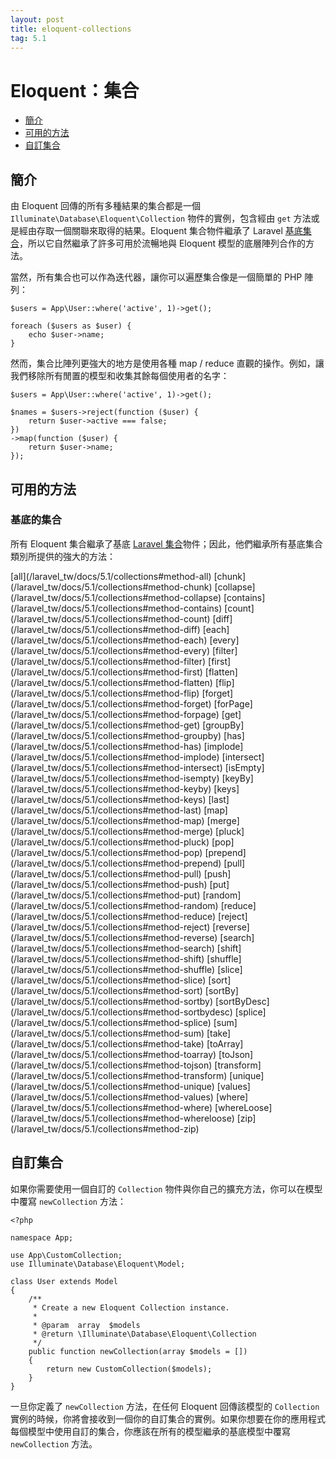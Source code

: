 ```yaml
---
layout: post
title: eloquent-collections
tag: 5.1
---
```

# Eloquent：集合

- [簡介](#introduction)
- [可用的方法](#available-methods)
- [自訂集合](#custom-collections)

<a name="introduction"></a>
## 簡介

由 Eloquent 回傳的所有多種結果的集合都是一個 `Illuminate\Database\Eloquent\Collection` 物件的實例，包含經由 `get` 方法或是經由存取一個關聯來取得的結果。Eloquent 集合物件繼承了 Laravel [基底集合](/laravel_tw/docs/5.1/collections)，所以它自然繼承了許多可用於流暢地與 Eloquent 模型的底層陣列合作的方法。

當然，所有集合也可以作為迭代器，讓你可以遍歷集合像是一個簡單的 PHP 陣列：

    $users = App\User::where('active', 1)->get();

    foreach ($users as $user) {
        echo $user->name;
    }

然而，集合比陣列更強大的地方是使用各種 map / reduce 直觀的操作。例如，讓我們移除所有閒置的模型和收集其餘每個使用者的名字：

    $users = App\User::where('active', 1)->get();

    $names = $users->reject(function ($user) {
        return $user->active === false;
    })
    ->map(function ($user) {
        return $user->name;
    });

<a name="available-methods"></a>
## 可用的方法

### 基底的集合

所有 Eloquent 集合繼承了基底 [Laravel 集合](/laravel_tw/docs/5.1/collections)物件；因此，他們繼承所有基底集合類別所提供的強大的方法：

<style>
    #collection-method-list > p {
        column-count: 3; -moz-column-count: 3; -webkit-column-count: 3;
        column-gap: 2em; -moz-column-gap: 2em; -webkit-column-gap: 2em;
    }

    #collection-method-list a {
        display: block;
    }
</style>

<div id="collection-method-list" markdown="1">
[all](/laravel_tw/docs/5.1/collections#method-all)
[chunk](/laravel_tw/docs/5.1/collections#method-chunk)
[collapse](/laravel_tw/docs/5.1/collections#method-collapse)
[contains](/laravel_tw/docs/5.1/collections#method-contains)
[count](/laravel_tw/docs/5.1/collections#method-count)
[diff](/laravel_tw/docs/5.1/collections#method-diff)
[each](/laravel_tw/docs/5.1/collections#method-each)
[every](/laravel_tw/docs/5.1/collections#method-every)
[filter](/laravel_tw/docs/5.1/collections#method-filter)
[first](/laravel_tw/docs/5.1/collections#method-first)
[flatten](/laravel_tw/docs/5.1/collections#method-flatten)
[flip](/laravel_tw/docs/5.1/collections#method-flip)
[forget](/laravel_tw/docs/5.1/collections#method-forget)
[forPage](/laravel_tw/docs/5.1/collections#method-forpage)
[get](/laravel_tw/docs/5.1/collections#method-get)
[groupBy](/laravel_tw/docs/5.1/collections#method-groupby)
[has](/laravel_tw/docs/5.1/collections#method-has)
[implode](/laravel_tw/docs/5.1/collections#method-implode)
[intersect](/laravel_tw/docs/5.1/collections#method-intersect)
[isEmpty](/laravel_tw/docs/5.1/collections#method-isempty)
[keyBy](/laravel_tw/docs/5.1/collections#method-keyby)
[keys](/laravel_tw/docs/5.1/collections#method-keys)
[last](/laravel_tw/docs/5.1/collections#method-last)
[map](/laravel_tw/docs/5.1/collections#method-map)
[merge](/laravel_tw/docs/5.1/collections#method-merge)
[pluck](/laravel_tw/docs/5.1/collections#method-pluck)
[pop](/laravel_tw/docs/5.1/collections#method-pop)
[prepend](/laravel_tw/docs/5.1/collections#method-prepend)
[pull](/laravel_tw/docs/5.1/collections#method-pull)
[push](/laravel_tw/docs/5.1/collections#method-push)
[put](/laravel_tw/docs/5.1/collections#method-put)
[random](/laravel_tw/docs/5.1/collections#method-random)
[reduce](/laravel_tw/docs/5.1/collections#method-reduce)
[reject](/laravel_tw/docs/5.1/collections#method-reject)
[reverse](/laravel_tw/docs/5.1/collections#method-reverse)
[search](/laravel_tw/docs/5.1/collections#method-search)
[shift](/laravel_tw/docs/5.1/collections#method-shift)
[shuffle](/laravel_tw/docs/5.1/collections#method-shuffle)
[slice](/laravel_tw/docs/5.1/collections#method-slice)
[sort](/laravel_tw/docs/5.1/collections#method-sort)
[sortBy](/laravel_tw/docs/5.1/collections#method-sortby)
[sortByDesc](/laravel_tw/docs/5.1/collections#method-sortbydesc)
[splice](/laravel_tw/docs/5.1/collections#method-splice)
[sum](/laravel_tw/docs/5.1/collections#method-sum)
[take](/laravel_tw/docs/5.1/collections#method-take)
[toArray](/laravel_tw/docs/5.1/collections#method-toarray)
[toJson](/laravel_tw/docs/5.1/collections#method-tojson)
[transform](/laravel_tw/docs/5.1/collections#method-transform)
[unique](/laravel_tw/docs/5.1/collections#method-unique)
[values](/laravel_tw/docs/5.1/collections#method-values)
[where](/laravel_tw/docs/5.1/collections#method-where)
[whereLoose](/laravel_tw/docs/5.1/collections#method-whereloose)
[zip](/laravel_tw/docs/5.1/collections#method-zip)
</div>

<a name="custom-collections"></a>
## 自訂集合

如果你需要使用一個自訂的 `Collection` 物件與你自己的擴充方法，你可以在模型中覆寫 `newCollection` 方法：

    <?php

    namespace App;

    use App\CustomCollection;
    use Illuminate\Database\Eloquent\Model;

    class User extends Model
    {
        /**
         * Create a new Eloquent Collection instance.
         *
         * @param  array  $models
         * @return \Illuminate\Database\Eloquent\Collection
         */
        public function newCollection(array $models = [])
        {
            return new CustomCollection($models);
        }
    }

一旦你定義了 `newCollection` 方法，在任何 Eloquent 回傳該模型的 `Collection` 實例的時候，你將會接收到一個你的自訂集合的實例。如果你想要在你的應用程式每個模型中使用自訂的集合，你應該在所有的模型繼承的基底模型中覆寫 `newCollection` 方法。
